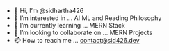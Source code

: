 - 👋 Hi, I’m @sidhartha426
- 👀 I’m interested in ... AI ML and Reading Philosophy
- 🌱 I’m currently learning ... MERN Stack
- 💞️ I’m looking to collaborate on ... MERN Projects
- 📫 How to reach me ... contact@sid426.dev

<!---
sidhartha426/sidhartha426 is a ✨ special ✨ repository because its `README.md` (this file) appears on your GitHub profile.
You can click the Preview link to take a look at your changes.
--->
